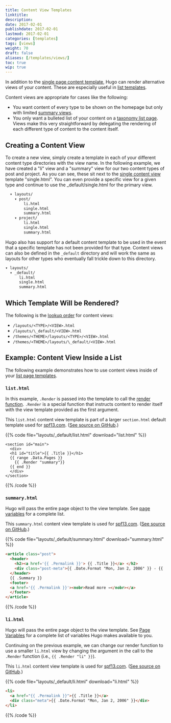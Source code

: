 ```yaml
---
title: Content View Templates
linktitle:
description:
date: 2017-02-01
publishdate: 2017-02-01
lastmod: 2017-02-01
categories: [templates]
tags: [views]
weight: 70
draft: false
aliases: [/templates/views/]
toc: true
wip: true
---
```


In addition to the [single page content template][singletemplates], Hugo can render alternative views of your content. These are especially useful in [list templates][listtemplates].

Content views are appropriate for cases like the following:

* You want content of every type to be shown on the homepage but only with limited [summary views][summaries].
* You only want a bulleted list of your content on a [taxonomy list page][taxonomylists]. Views make this very straightforward by delegating the rendering of each different type of content to the content itself.

## Creating a Content View

To create a new view, simply create a template in each of your different
content type directories with the view name. In the following example, we
have created a "li" view and a "summary" view for our two content types
of post and project. As you can see, these sit next to the [single
content view](/templates/content/) template "single.html". You can even
provide a specific view for a given type and continue to use the
\_default/single.html for the primary view.

```bash
  ▾ layouts/
    ▾ post/
        li.html
        single.html
        summary.html
    ▾ project/
        li.html
        single.html
        summary.html
```

Hugo also has support for a default content template to be used in the event that a specific template has not been provided for that type. Content views can also be defined in the `_default` directory and will work the same as layouts for other types who eventually fall trickle down to this directory.


```bash
▾ layouts/
  ▾ _default/
      li.html
      single.html
      summary.html
```

## Which Template Will be Rendered?

The following is the [lookup order][lookup] for content views:

* `/layouts/<TYPE>/<VIEW>.html`
* `/layouts/\_default/<VIEW>.html`
* `/themes/<THEME>/layouts/<TYPE>/<VIEW>.html`
* `/themes/<THEME>/layouts/\_default/<VIEW>.html`

## Example: Content View Inside a List

The following example demonstrates how to use content views inside of your [list page templates][listtemplates].

### `list.html`

In this example, `.Render` is passed into the template to call the [render function][render]. `.Render` is a special function that instructs content to render itself with the view template provided as the first argument.

This `list.html` content view template is part of a larger `section.html` default template used for [spf13.com][spf]. ([See source on GitHub][spfsourcesection].)

{{% code file="layouts/_default/list.html" download="list.html" %}}
```
<section id="main">
  <div>
  <h1 id="title">{{ .Title }}</h1>
  {{ range .Data.Pages }}
    {{ .Render "summary"}}
  {{ end }}
  </div>
</section>
```
{{% /code %}}

### `summary.html`

Hugo will pass the entire page object to the view template. See [page
variables](/templates/variables/) for a complete list.

This `summary.html` content view template is used for [spf13.com][spf]. ([See source on GitHub][spfsourcesummary].)

{{% code file="layouts/_default/summary.html" download="summary.html" %}}
```html
<article class="post">
  <header>
    <h2><a href='{{ .Permalink }}'> {{ .Title }}</a> </h2>
    <div class="post-meta">{{ .Date.Format "Mon, Jan 2, 2006" }} - {{ .FuzzyWordCount }} Words </div>
  </header>
  {{ .Summary }}
  <footer>
  <a href='{{ .Permalink }}'><nobr>Read more →</nobr></a>
  </footer>
</article>
```
{{% /code %}}

### `li.html`

Hugo will pass the entire page object to the view template. See [Page Variables][pagevars] for a complete list of variables Hugo makes available to you.

Continuing on the previous example, we can change our render function to use a smaller `li.html` view by changing the argument in the call to the `.Render` function (i.e., `{{ .Render "li" }}`).

This `li.html` content view template is used for [spf13.com][spf]. ([See source on GitHub][spfsourceli].)

{{% code file="layouts/_default/li.html" download="li.html" %}}
```html
<li>
  <a href="{{ .Permalink }}">{{ .Title }}</a>
  <div class="meta">{{ .Date.Format "Mon, Jan 2, 2006" }}</div>
</li>
```
{{% /code %}}

[listtemplates]: /templates/lists/
[lookup]: /templates/lookup-order/
[pagevars]: /variables/page-variables/
[render]: /functions/render/
[singletemplates]: /templates/single-page-templates/
[spf]: http://spf13.com
[spfsourceli]: https://github.com/spf13/spf13.com/blob/master/layouts/_default/li.html
[spfsourcesection]: https://github.com/spf13/spf13.com/blob/master/layouts/_default/section.html
[spfsourcesummary]: https://github.com/spf13/spf13.com/blob/master/layouts/_default/summary.html
[summaries]: /content-management/content-summaries/
[taxonomylists]: /templates/taxonomy-templates/